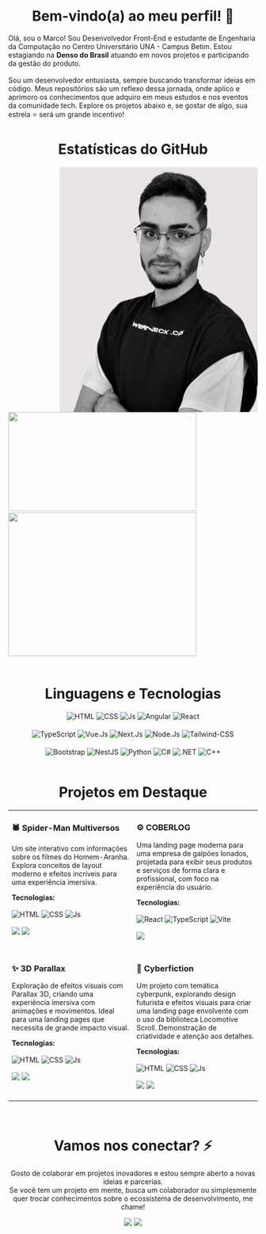 <h1 align="center">Bem-vindo(a) ao meu perfil! 🚀</h1>

Olá, sou o Marco! Sou Desenvolvedor Front-End e estudante de Engenharia da Computação no Centro Universitário UNA - Campus Betim. Estou estagiando na **Denso do Brasil** atuando em novos projetos e participando da gestão do produto.<br><br>
Sou um desenvolvedor entusiasta, sempre buscando transformar ideias em código. Meus repositórios são um reflexo dessa jornada, onde aplico e aprimoro os conhecimentos que adquiro em meus estudos e nos eventos da comunidade tech. Explore os projetos abaixo e, se gostar de algo, sua estrela ⭐ será um grande incentivo!
<br>

<h1 align="center">Estatísticas do GitHub</h1>

<img  align="right" height="495em" width="400em" src="Profile-Image.png"/>

<div align="left">
 <div>
  <img height="200em" width="380em" src="https://github-readme-stats.vercel.app/api?username=MarcoTSF&show_icons=true&line_height=28&theme=tokyonight&hide_border=true"/>
 </div>
 <div>
  <img height="290em" width="380em" src="https://github-readme-stats.vercel.app/api/top-langs/?username=MarcoTSF&langs_count=10&layout=compact&theme=tokyonight&hide_border=true"/>
 </div>
</div>

<br>

<div align="center">
 <h1>Linguagens e Tecnologias</h1>
 <img align="center" alt="HTML" src="https://img.shields.io/badge/HTML5-E34F26?style=for-the-badge&logo=html5&logoColor=white">
 <img align="center" alt="CSS" src="https://img.shields.io/badge/CSS3-1572B6?style=for-the-badge&logo=css3&logoColor=white">
 <img align="center" alt="Js" src="https://img.shields.io/badge/JavaScript-F7DF1E?style=for-the-badge&logo=javascript&logoColor=black">
 <img align="center" alt="Angular" src="https://img.shields.io/badge/Angular-DD0031?style=for-the-badge&logo=angular&logoColor=white">
 <img align="center" alt="React" src="https://img.shields.io/badge/React-20232A?style=for-the-badge&logo=react&logoColor=61DAFB">
</div>

<br>

<div align="center">
 <img align="center" alt="TypeScript" src="https://img.shields.io/badge/TypeScript-007ACC?style=for-the-badge&logo=typescript&logoColor=white">
 <img align="center" alt="Vue.Js" src="https://img.shields.io/badge/Vue%20js-35495E?style=for-the-badge&logo=vuedotjs&logoColor=4FC08D">
 <img align="center" alt="Next.Js" src="https://img.shields.io/badge/next%20js-000000?style=for-the-badge&logo=nextdotjs&logoColor=white">
 <img align="center" alt="Node.Js" src="https://img.shields.io/badge/Node%20js-339933?style=for-the-badge&logo=nodedotjs&logoColor=white">
 <img align="center" alt="Tailwind-CSS" src="https://img.shields.io/badge/Tailwind_CSS-38B2AC?style=for-the-badge&logo=tailwind-css&logoColor=white">
</div>

<br>

<div align="center">
 <img align="center" alt="Bootstrap" src="https://img.shields.io/badge/Bootstrap-563D7C?style=for-the-badge&logo=bootstrap&logoColor=white">
 <img align="center" alt="NestJS" src="https://img.shields.io/badge/nestjs-E0234E?style=for-the-badge&logo=nestjs&logoColor=white">
 <img align="center" alt="Python" src="https://img.shields.io/badge/Python-3776AB?style=for-the-badge&logo=python&logoColor=white">
 <img align="center" alt="C#" src="https://img.shields.io/badge/C%23-239120?style=for-the-badge&logo=c-sharp&logoColor=white">
 <img align="center" alt=".NET" src="https://img.shields.io/badge/.NET-5C2D91?style=for-the-badge&logo=.net&logoColor=white">
 <img align="center" alt="C++" src="https://img.shields.io/badge/C%2B%2B-00599C?style=for-the-badge&logo=c%2B%2B&logoColor=white">
</div>

<br>

<div align="center">
  <h1>Projetos em Destaque</h1>

  <table>
    <tr>
      <td width="50%" valign="top">
        <h3>🕷️ Spider-Man Multiversos</h3>
        <p>Um site interativo com informações sobre os filmes do Homem-Aranha. Explora conceitos de layout moderno e efeitos incríveis para uma experiência imersiva.</p>
        <strong>Tecnologias:</strong><br><br>
        <img alt="HTML" src="https://img.shields.io/badge/HTML5-E34F26?style=for-the-badge&logo=html5&logoColor=white">
        <img alt="CSS" src="https://img.shields.io/badge/CSS3-1572B6?style=for-the-badge&logo=css3&logoColor=white">
        <img alt="Js" src="https://img.shields.io/badge/JavaScript-F7DF1E?style=for-the-badge&logo=javascript&logoColor=black">
        <br><br>
        <a href="https://github.com/MarcoTSF/Site-Spiderman" target="_blank"><img src="https://img.shields.io/badge/Código-100000?style=for-the-badge&logo=github&logoColor=white"></a>
        <a href="https://marcotsf.github.io/Site-Spiderman" target="_blank"><img src="https://img.shields.io/badge/Ver%20Projeto-4A90E2?style=for-the-badge&logo=rocket&logoColor=white"></a><br><br>
      </td>
      <td width="50%" valign="top">
        <h3>⚙️ COBERLOG</h3>
        <p>Uma landing page moderna para uma empresa de galpões lonados, projetada para exibir seus produtos e serviços de forma clara e profissional, com foco na experiência do usuário.</p>
        <strong>Tecnologias:</strong><br><br>
        <img alt="React" src="https://img.shields.io/badge/React-20232A?style=for-the-badge&logo=react&logoColor=61DAFB">
        <img alt="TypeScript" src="https://img.shields.io/badge/TypeScript-007ACC?style=for-the-badge&logo=typescript&logoColor=white">
        <img alt="Vite" src="https://img.shields.io/badge/Vite-B73BFE?style=for-the-badge&logo=vite&logoColor=FFD62E">
        <br><br>
        <a href="https://github.com/MarcoTSF/COBERLOG" target="_blank"><img src="https://img.shields.io/badge/Código-100000?style=for-the-badge&logo=github&logoColor=white"></a><br><br>
      </td>
    </tr>
    <tr>
      <td width="50%" valign="top">
        <h3>✨ 3D Parallax</h3>
        <p>Exploração de efeitos visuais com Parallax 3D, criando uma experiência imersiva com animações e movimentos. Ideal para uma landing pages que necessita de grande impacto visual.</p>
        <strong>Tecnologias:</strong><br><br>
        <img alt="HTML" src="https://img.shields.io/badge/HTML5-E34F26?style=for-the-badge&logo=html5&logoColor=white">
        <img alt="CSS" src="https://img.shields.io/badge/CSS3-1572B6?style=for-the-badge&logo=css3&logoColor=white">
        <img alt="Js" src="https://img.shields.io/badge/JavaScript-F7DF1E?style=for-the-badge&logo=javascript&logoColor=black">
        <br><br>
        <a href="https://github.com/MarcoTSF/3D-Parallax" target="_blank"><img src="https://img.shields.io/badge/Código-100000?style=for-the-badge&logo=github&logoColor=white"></a>
        <a href="https://marcotsf.github.io/3D-Parallax/" target="_blank"><img src="https://img.shields.io/badge/Ver%20Projeto-4A90E2?style=for-the-badge&logo=rocket&logoColor=white"></a><br><br>
      </td>
      <td width="50%" valign="top">
        <h3>🌃 Cyberfiction</h3>
        <p>Um projeto com temática cyberpunk, explorando design futurista e efeitos visuais para criar uma landing page envolvente com o uso da biblioteca Locomotive Scroll. Demonstração de criatividade e atenção aos detalhes.</p>
        <strong>Tecnologias:</strong><br><br>
        <img alt="HTML" src="https://img.shields.io/badge/HTML5-E34F26?style=for-the-badge&logo=html5&logoColor=white">
        <img alt="CSS" src="https://img.shields.io/badge/CSS3-1572B6?style=for-the-badge&logo=css3&logoColor=white">
        <img alt="Js" src="https://img.shields.io/badge/JavaScript-F7DF1E?style=for-the-badge&logo=javascript&logoColor=black">
        <br><br>
        <a href="https://github.com/MarcoTSF/CyberFiction" target="_blank"><img src="https://img.shields.io/badge/Código-100000?style=for-the-badge&logo=github&logoColor=white"></a>
        <a href="https://marcotsf.github.io/CyberFiction/" target="_blank"><img src="https://img.shields.io/badge/Ver%20Projeto-4A90E2?style=for-the-badge&logo=rocket&logoColor=white"></a><br><br>
      </td>
    </tr>
  </table>
</div>

<br>
 
<div align="center">
 <h1>Vamos nos conectar? ⚡</h1>
 <p>
   Gosto de colaborar em projetos inovadores e estou sempre aberto a novas ideias e parcerias.
   <br>
   Se você tem um projeto em mente, busca um colaborador ou simplesmente quer trocar conhecimentos sobre o ecossistema de desenvolvimento, me chame!
 </p>
 <a href="mailto:mtsf.salvador@gmail.com"><img src="https://img.shields.io/badge/Gmail-D14836?style=for-the-badge&logo=gmail&logoColor=white" target="_blank"></a>
 <a href="https://www.linkedin.com/in/marcotsf/" target="_blank"><img src="https://img.shields.io/badge/-LinkedIn-%230077B5?style=for-the-badge&logo=linkedin&logoColor=white" target="_blank"></a>
</div>
